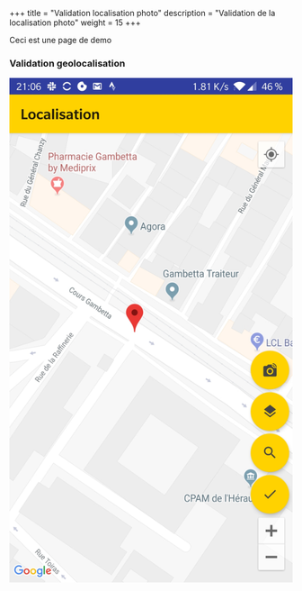 +++
title = "Validation localisation photo"
description = "Validation de la localisation photo"
weight = 15
+++

Ceci est une page de demo

### Validation geolocalisation

![Magic](/fr/app/android/ajout/etape-2/images/etape-1.jpg?width=300&classes=shadow)